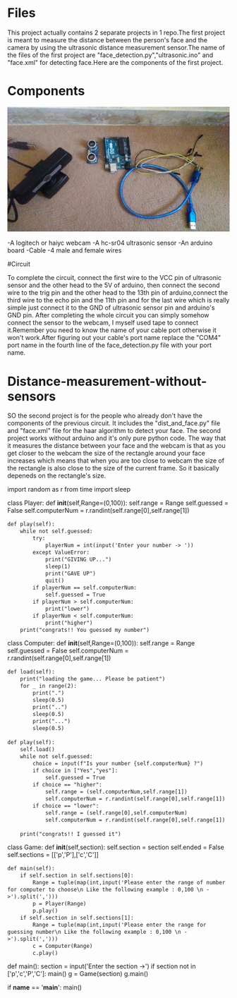 # Files

This project actually contains 2 separate projects in 1 repo.The first project is meant to measure the distance between the
person's face and the camera by using the ultrasonic distance measurement sensor.The name of the files of the first project are
"face_detection.py","ultrasonic.ino" and "face.xml" for detecting face.Here are the components of the first project.

# Components

![](https://github.com/Moeed1mdnzh/Distance-Detection/blob/master/components.jpg)

-A logitech or haiyc webcam
-A hc-sr04 ultrasonic sensor
-An arduino board
-Cable
-4 male and female wires

#Circuit

To complete the circuit, connect the first wire to the VCC pin of ultrasonic sensor and the other head to the 5V of arduino,
then connect the second wire to the trig pin and the other head to the 13th pin of arduino,connect the third wire to the echo pin
and the 11th pin and for the last wire which is really simple just connect it to the GND of ultrasonic sensor pin and arduino's GND pin.
After completing the whole circuit you can simply somehow connect the sensor to the webcam, I myself used tape to connect it.Remember 
you need to know the name of your cable port otherwise it won't work.After figuring out your cable's port name replace the "COM4" port name in 
the fourth line of the face_detection.py file with your port name.

# Distance-measurement-without-sensors

SO the second project is for the people who already don't have the components of the previous circuit.
It includes the "dist_and_face.py" file and "face.xml" file for the haar algorithm to detect your face.
The second project works without arduino and it's only pure python code. The way that it measures the distance
between your face and the webcam is that as you get closer to the webcam the size of the rectangle around your face increases
which means that when you are too close to webcam the size of the rectangle is also close to the size of the current frame.
So it basically depeneds on the rectangle's size.

import random as r 
from time import sleep

class Player:
	def __init__(self,Range=(0,100)):
		self.range = Range
		self.guessed = False 
		self.computerNum = r.randint(self.range[0],self.range[1])

	def play(self):
		while not self.guessed:
			try:
				playerNum = int(input('Enter your number -> ')) 
			except ValueError:
				print("GIVING UP...")
				sleep(1)
				print("GAVE UP")
				quit()
			if playerNum == self.computerNum:
				self.guessed = True
			if playerNum > self.computerNum:
				print("lower")
			if playerNum < self.computerNum:
				print("higher")
		print("congrats!! You guessed my number")

class Computer:
	def __init__(self,Range=(0,100)):
		self.range = Range 
		self.guessed = False
		self.computerNum = r.randint(self.range[0],self.range[1])

	def load(self):
		print("loading the game... Please be patient")
		for _ in range(2):
			print(".")
			sleep(0.5)
			print("..")
			sleep(0.5)
			print("...")
			sleep(0.5)

	def play(self):
		self.load()
		while not self.guessed:
			choice = input(f"Is your number {self.computerNum} ?")
			if choice in ["Yes","yes"]:
				self.guessed = True
			if choice == "higher":
				self.range = (self.computerNum,self.range[1])
				self.computerNum = r.randint(self.range[0],self.range[1])
			if choice == "lower":
				self.range = (self.range[0],self.computerNum)
				self.computerNum = r.randint(self.range[0],self.range[1])

		print("congrats!! I guessed it")

class Game:
	def __init__(self,section):
		self.section = section 
		self.ended = False
		self.sections = [['p','P'],['c','C']]

	def main(self):
		if self.section in self.sections[0]:
			Range = tuple(map(int,input('Please enter the range of number for computer to choose\n Like the following example : 0,100 \n ->').split(',')))
			p = Player(Range)
			p.play()
		if self.section in self.sections[1]:
			Range = tuple(map(int,input('Please enter the range for guessing number\n Like the following example : 0,100 \n ->').split(',')))
			c = Computer(Range)
			c.play()


def main():
	section = input('Enter the section ->')
	if section not in ['p','c','P','C']:
		main()
	g = Game(section)
	g.main()

if __name__ == '__main__':
	main()
